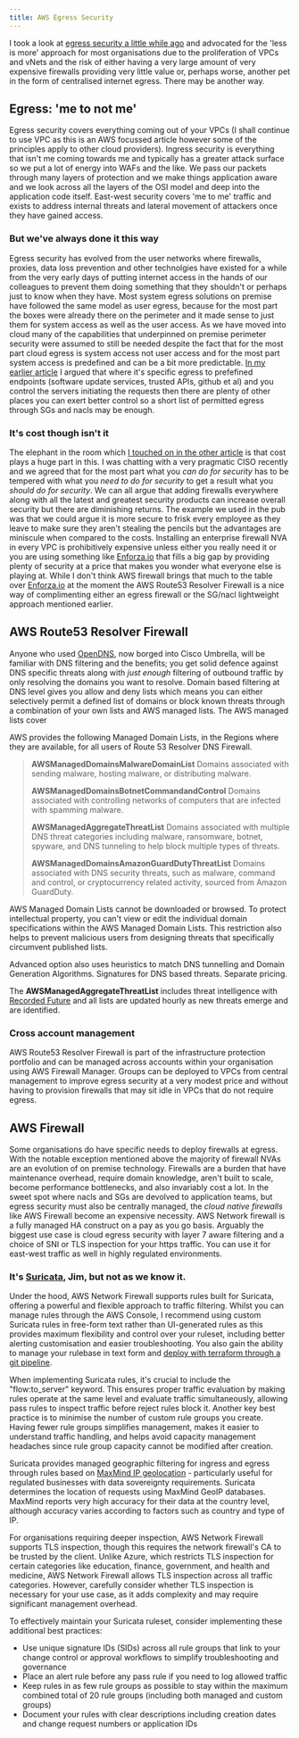 ```yaml
---
title: AWS Egress Security
---
```


I took a look at [egress security a little while ago](egress-security.md) and advocated for the 'less is more' approach for most organisations due to the proliferation of VPCs and vNets and the risk of either having a very large amount of very expensive firewalls providing very little value or, perhaps worse, another pet in the form of centralised internet egress. There may be another way.

## Egress: 'me to not me'

Egress security covers everything coming out of your VPCs (I shall continue to use VPC as this is an AWS focussed article however some of the principles apply to other cloud providers). Ingress security is everything that isn't me coming towards me and typically has a greater attack surface so we put a lot of energy into WAFs and the like. We pass our packets through many layers of protection and we make things application aware and we look across all the layers of the OSI model and deep into the application code itself. East-west security covers 'me to me' traffic and exists to address internal threats and lateral movement of attackers once they have gained access.

### But we've always done it this way

Egress security has evolved from the user networks where firewalls, proxies, data loss prevention and other technolgies have existed for a while from the very early days of putting internet access in the hands of our colleagues to prevent them doing something that they shouldn't or perhaps just to know when they have. Most system egress solutions on premise have followed the same model as user egress, because for the most part the boxes were already there on the perimeter and it made sense to just them for system access as well as the user access. As we have moved into cloud many of the capabilities that underpinned on premise perimeter security were assumed to still be needed despite the fact that for the most part cloud egress is system access not user access and for the most part system access is predefined and can be a bit more predictable. [In my earlier article](egress-security.md) I argued that where it's specific egress to prefefined endpoints (software update services, trusted APIs, github et al) and you control the servers initiating the requests then there are plenty of other places you can exert better control so a short list of permitted egress through SGs and nacls may be enough.

### It's cost though isn't it

The elephant in the room which [I touched on in the other article](egress-security.md) is that cost plays a huge part in this. I was chatting with a very pragmatic CISO recently and we agreed that for the most part what you *can do for security* has to be tempered with what you *need to do for security* to get a result what you *should do for security*. We can all argue that adding firewalls everywhere along with all the latest and greatest security products can increase overall security but there are diminishing returns. The example we used in the pub was that we could argue it is more secure to frisk every employee as they leave to make sure they aren't stealing the pencils but the advantages are miniscule when compared to the costs. 
Installing an enterprise firewall NVA in every VPC is prohibitively expensive unless either you really need it or you are using something like [Enforza.io](https://www.enforza.io) that fills a big gap by providing plenty of security at a price that makes you wonder what everyone else is playing at. While I don't think AWS firewall brings that much to the table over [Enforza.io](https://www.enforza.io) at the moment the AWS Route53 Resolver Firewall is a nice way of complimenting either an egress firewall or the SG/nacl lightweight approach mentioned earlier.

## AWS Route53 Resolver Firewall

Anyone who used [OpenDNS](https://www.opendns.com), now borged into Cisco Umbrella, will be familiar with DNS filtering and the benefits; you get solid defence against DNS specific threats along with *just enough* filtering of outbound traffic by only resolving the domains you want to resolve. Domain based filtering at DNS level gives you allow and deny lists which means you can either selectively permit a defined list of domains or block known threats through a combination of your own lists and AWS managed lists. The AWS managed lists cover 

AWS provides the following Managed Domain Lists, in the Regions where they are available, for all users of Route 53 Resolver DNS Firewall.

> **AWSManagedDomainsMalwareDomainList**
> Domains associated with sending malware, hosting malware, or distributing malware.
>
> **AWSManagedDomainsBotnetCommandandControl**
> Domains associated with controlling networks of computers that are infected with spamming malware.
>
> **AWSManagedAggregateThreatList**
> Domains associated with multiple DNS threat categories including malware, ransomware, botnet, spyware, and DNS tunneling to help block multiple types of threats.
>
> **AWSManagedDomainsAmazonGuardDutyThreatList**
> Domains associated with DNS security threats, such as malware, command and control, or cryptocurrency related activity, sourced from Amazon GuardDuty.

AWS Managed Domain Lists cannot be downloaded or browsed. To protect intellectual property, you can't view or edit the individual domain specifications within the AWS Managed Domain Lists. This restriction also helps to prevent malicious users from designing threats that specifically circumvent published lists.

Advanced option also uses heuristics to match DNS tunnelling and Domain Generation Algorithms. Signatures for DNS based threats. Separate pricing.

The **AWSManagedAggregateThreatList** includes threat intelligence with [Recorded Future](https://www.recordedfuture.com) and all lists are updated hourly as new threats emerge and are identified.

### Cross account management

AWS Route53 Resolver Firewall is part of the infrastructure protection portfolio and can be managed across accounts within your organisation using AWS Firewall Manager. Groups can be deployed to VPCs from central management to improve egress security at a very modest price and without having to provision firewalls that may sit idle in VPCs that do not require egress.

## AWS Firewall

Some organisations do have specific needs to deploy firewalls at egress. With the notable exception mentioned above the majority of firewall NVAs are an evolution of on premise technology. Firewalls are a burden that have maintenance overhead, require domain knowledge, aren't built to scale, become performance bottlenecks, and also invariably cost a lot. In the sweet spot where nacls and SGs are devolved to application teams, but egress security must also be centrally managed, the *cloud native firewalls* like AWS Firewall become an expensive necessity. AWS Network firewall is a fully managed HA construct on a pay as you go basis. Arguably the biggest use case is cloud egress security with layer 7 aware filtering and a choice of SNI or TLS inspection for your https traffic. You can use it for east-west traffic as well in highly regulated environments.

### It's [Suricata](https://suricata.io), Jim, but not as we know it.

Under the hood, AWS Network Firewall supports rules built for Suricata, offering a powerful and flexible approach to traffic filtering. Whilst you can manage rules through the AWS Console, I recommend using custom Suricata rules in free-form text rather than UI-generated rules as this provides maximum flexibility and control over your ruleset, including better alerting customisation and easier troubleshooting. You also gain the ability to manage your rulebase in text form and [deploy with terraform through a git pipeline](https://registry.terraform.io/providers/hashicorp/aws/latest/docs/resources/networkfirewall_rule_group#rules_string-1).

When implementing Suricata rules, it's crucial to include the "flow:to_server" keyword. This ensures proper traffic evaluation by making rules operate at the same level and evaluate traffic simultaneously, allowing pass rules to inspect traffic before reject rules block it. Another key best practice is to minimise the number of custom rule groups you create. Having fewer rule groups simplifies management, makes it easier to understand traffic handling, and helps avoid capacity management headaches since rule group capacity cannot be modified after creation.

Suricata provides managed geographic filtering for ingress and egress through rules based on [MaxMind IP geolocation](https://support.maxmind.com/hc/en-us/categories/1260801446650-GeoIP2-and-GeoLite2) - particularly useful for regulated businesses with data sovereignty requirements. Suricata determines the location of requests using MaxMind GeoIP databases. MaxMind reports very high accuracy for their data at the country level, although accuracy varies according to factors such as country and type of IP.

For organisations requiring deeper inspection, AWS Network Firewall supports TLS inspection, though this requires the network firewall's CA to be trusted by the client. Unlike Azure, which restricts TLS inspection for certain categories like education, finance, government, and health and medicine, AWS Network Firewall allows TLS inspection across all traffic categories. However, carefully consider whether TLS inspection is necessary for your use case, as it adds complexity and may require significant management overhead.

To effectively maintain your Suricata ruleset, consider implementing these additional best practices:

* Use unique signature IDs (SIDs) across all rule groups that link to your change control or approval workflows to simplify troubleshooting and governance
* Place an alert rule before any pass rule if you need to log allowed traffic
* Keep rules in as few rule groups as possible to stay within the maximum combined total of 20 rule groups (including both managed and custom groups)
* Document your rules with clear descriptions including creation dates and change request numbers or application IDs